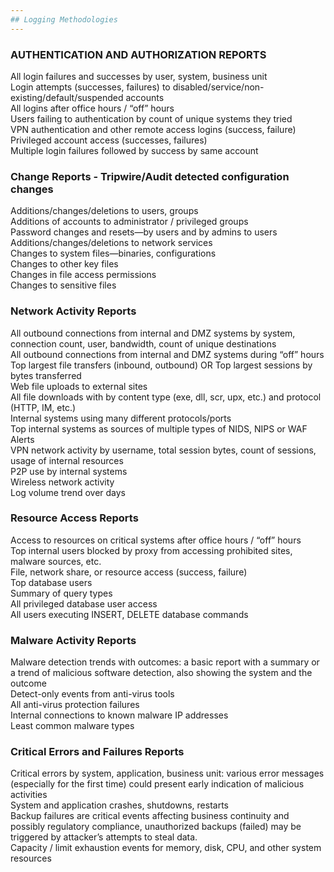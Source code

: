 ```yaml
--- 
## Logging Methodologies
---
```


### AUTHENTICATION AND AUTHORIZATION REPORTS  
  All login failures and successes by user, system, business unit  
  Login attempts (successes, failures) to disabled/service/non-existing/default/suspended accounts  
  All logins after office hours / “off” hours  
  Users failing to authentication by count of unique systems they tried  
  VPN authentication and other remote access logins (success, failure)  
  Privileged account access (successes, failures)  
  Multiple login failures followed by success by same account  
  
### Change Reports - Tripwire/Audit detected configuration changes  
  Additions/changes/deletions to users, groups  
  Additions of accounts to administrator / privileged groups  
  Password changes and resets—by users and by admins to users  
  Additions/changes/deletions to network services  
  Changes to system files—binaries, configurations  
  Changes to other key files  
  Changes in file access permissions  
  Changes to sensitive files  
  
### Network Activity Reports  
  All outbound connections from internal and DMZ systems by system, connection count, user, bandwidth, count of unique destinations  
  All outbound connections from internal and DMZ systems during “off” hours  
  Top largest file transfers (inbound, outbound) OR Top largest sessions by bytes transferred  
  Web file uploads to external sites  
  All file downloads with by content type (exe, dll, scr, upx, etc.) and protocol (HTTP, IM, etc.)  
  Internal systems using many different protocols/ports  
  Top internal systems as sources of multiple types of NIDS, NIPS or WAF Alerts  
  VPN network activity by username, total session bytes, count of sessions, usage of internal resources  
  P2P use by internal systems  
  Wireless network activity  
  Log volume trend over days  
  
### Resource Access Reports  
  Access to resources on critical systems after office hours / “off” hours  
  Top internal users blocked by proxy from accessing prohibited sites, malware sources, etc.  
  File, network share, or resource access (success, failure)  
  Top database users  
  Summary of query types  
  All privileged database user access  
  All users executing INSERT, DELETE database commands  
  
### Malware Activity Reports  
  Malware detection trends with outcomes: a basic report with a summary or a trend of malicious software detection, also showing the system and the outcome   
  Detect-only events from anti-virus tools  
  All anti-virus protection failures  
  Internal connections to known malware IP addresses  
  Least common malware types  
  
### Critical Errors and Failures Reports  
  Critical errors by system, application, business unit: various error messages (especially for the first time) could present early indication of malicious activities  
  System and application crashes, shutdowns, restarts  
  Backup failures are critical events affecting business continuity and possibly regulatory compliance, unauthorized backups (failed) may be triggered by attacker’s attempts to steal data.  
  Capacity / limit exhaustion events for memory, disk, CPU, and other system resources  

